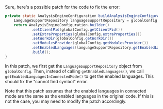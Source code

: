 Sure, here's a possible patch for the code to fix the error:

```java
private static AnalysisEngineConfiguration buildAnalysisEngineConfiguration() {
    LanguageSupportRepository languageSupportRepository = globalConfig.getLanguageSupportRepository();
    return AnalysisEngineConfiguration.builder()
            .setClientPid(globalConfig.getClientPid())
            .setExtraProperties(globalConfig.extraProperties())
            .setWorkDir(globalConfig.getWorkDir())
            .setModulesProvider(globalConfig.getModulesProvider())
            .setEnabledLanguages(languageSupportRepository.getEnabledLanguagesInConnectedMode())
            .build();
}
```

In this patch, we first get the `LanguageSupportRepository` object from `globalConfig`. Then, instead of calling `getEnabledLanguages()`, we call `getEnabledLanguagesInConnectedMode()` to get the enabled languages. This should fix the "cannot find symbol" error.

Note that this patch assumes that the enabled languages in connected mode are the same as the enabled languages in the original code. If this is not the case, you may need to modify the patch accordingly.